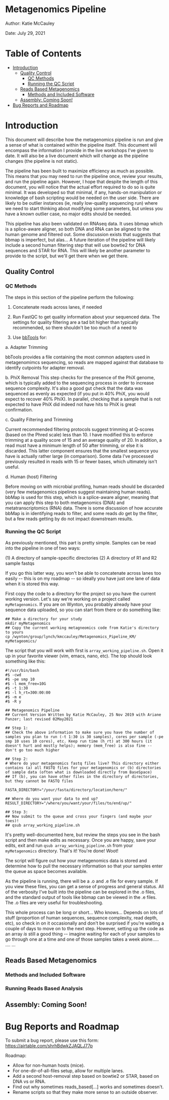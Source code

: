 # Metagenomics Pipeline

Author: Katie McCauley

Date: July 29, 2021

# Table of Contents

- [Introduction](#introduction)
  - [Quality Control](#quality-control)
    - [QC Methods](#qc-methods)
    - [Running the QC Script](#running-the-qc-script)
  - [Reads Based Metagenomics](#reads-based-metagenomics)
    - [Methods and Included Software](#methods-and-included-software)
  - [Assembly: Coming Soon!](#assembly:-coming-soon)
- [Bug Reports and Roadmap](#bug-reports-and-roadmap)

# Introduction
This document will describe how the metagenomics pipeline is run and give a sense of what is contained within the pipeline itself. This document will encompass the information I provide in the live workshops I've given to date. It will also be a live document which will change as the pipeline changes (the pipeline is not static).

The pipeline has been built to maximize efficiency as much as possible. This means that you may need to run the pipeline once, review your results, and run the pipeline again. However, I hope that despite the length of this document, you will notice that the actual effort required to do so is quite minimal. It was developed so that minimal, if any, hands-on manipulation or knowledge of bash scripting would be needed on the user side. There are likely to be outlier instances (ie, really low-quality sequencing run) where we need to start thinking about modifying some parameters, but unless you have a known outlier case, no major edits should be needed.

This pipeline has also been validated on RNAseq data. It uses bbmap which is a splice-aware aligner, so both DNA and RNA can be aligned to the human genome and filtered out. Some discussion exists that suggests that bbmap is imperfect, but alas... A future iteration of the pipeline will likely include a second human filtering step that will use bowtie2 for DNA sequences and STAR for RNA. This will likely be another parameter to provide to the script, but we'll get there when we get there.

## Quality Control

### QC Methods
The steps in this section of the pipeline perform the following:

1. Concatenate reads across lanes, if needed

2. Run FastQC to get quality information about your sequenced data. The settings for quality filtering are a tad bit higher than typically recommended, so there shouldn't be too much of a need to

3. Use [bbTools](https://jgi.doe.gov/data-and-tools/bbtools/) for:

  a. Adapter Trimming

bbTools provides a file containing the most common adapters used in metagenomimcs sequencing, so reads are mapped against that database to identify cutpoints for adapter removal.

  b. PhiX Removal
This step checks for the presence of the PhiX genome, which is typically added to the sequencing process in order to increase sequence complexity. It's also a good gut check that the data was sequenced as evenly as expected (if you put in 40% PhiX, you would expect to recover 40% PhiX). In parallel, checking that a sample that is not expected to have PhiX did indeed not have hits to PhiX is great confirmation.

  c. Quality Filtering and Trimming

Current recommended filtering protocols suggest trimming at Q-scores (based on the Phred scale) less than 10. I have modified this to enforce trimming at a quality score of 15 and an average quality of 20. In addition, a read must have a minimum length of 50 after trimming, or else it is discarded. This latter component ensures that the smallest sequence you have is actually rather large (in comparison). Some data I've processed previously resulted in reads with 15 or fewer bases, which ultimately isn't useful.

  d. Human (host) Filtering

Before moving on with microbial profiling, human reads should be discarded (very few metagenomics pipelines suggest maintaining human reads). bbMap is used for this step, which is a splice-aware aligner, meaning that you can apply this step to both metagenomics (DNA) and metatranscriptomics (RNA) data. There is some discussion of how accurate bbMap is in identifying reads to filter, and some reads *do* get by the filter, but a few reads getting by do not impact downstream results.

### Running the QC Script

As previously mentioned, this part is pretty simple. Samples can be read into the pipeline in one of two ways:

(1) A directory of sample-specific directories
(2) A directory of R1 and R2 sample fastqs

  If you go this latter way, you won't be able to concatenate across lanes too easily -- this is on my roadmap -- so ideally you have just one lane of data when it is stored this way.

First copy the code to a directory for the project so you have the current working version. Let's say we're working on a project called `myMetagenomics`. If you are on Wynton, you probably already have your sequence data uploaded, so you can start from there or do something like:

```
## Make a directory for your study
mkdir myMetagenomics
## Copy the current working metagneomics code from Katie's directory to yours
cp /wynton/group/lynch/kmccauley/Metagenomics_Pipeline_KM/ myMetageomics/
```

The script that you will work with first is `array_working_pipeline.sh`. Open it up in your favorite viewer (vim, emacs, nano, etc). The top should look something like this:

```
#!/usr/bin/bash
#$ -cwd
#$ -pe smp 10
#$ -l mem_free=10G
#$ -t 1:30
#$ -l h_rt=300:00:00
#$ -m e
#$ -R y

## Metagenomics Pipeline
## Current Version Written by Katie McCauley, 25 Nov 2019 with Ariane Panzer; last revised 02May2021

## Step 1:
## Check the above information to make sure you have the number of samples you plan to run (-t 1:30 is 30 samples), cores per sample (-pe smp 10 uses 10 cores), etc. Keep run time (h_rt) at 300 hours (it doesn't hurt and mostly helps); memory (mem_free) is also fine -- don't go too much higher

## Step 2:
# Where do your metagenomics fastq files live? This directory either contains (a) all FASTQ files for your metagenomics or (b) directories of sample data (often what is downloaded directly from BaseSpace)
## If (b), you can have other files in the directory of directories, but they cannot be FASTQ files

FASTA_DIRECTORY="/your/fasta/directory/location/here/"

## Where do you want your data to end up?
RESULT_DIRECTORY="/where/you/want/your/files/to/end/up/"

## Step 3:
## Now submit to the queue and cross your fingers (and maybe your toes)!
## qsub array_working_pipeline.sh
```

It's pretty well-documented here, but review the steps you see in the bash script and then make edits as necessary. Once you are happy, save your edits, exit and run `qsub array_working_pipeline.sh` from your `myMetagenomics` directory. That's it! You're done! Woot!

The script will figure out how your metagenomics data is stored and determine how to pull the necessary information so that your samples enter the queue as space becomes available.

As the pipeline is running, there will be a .o and .e file for every sample. If you view these files, you can get a sense of progress and general status. All of the verbosity I've built into the pipeline can be explored in the .o files, and the standard output of tools like bbmap can be viewed in the .e files. The .o files are very useful for troubleshooting.

This whole process can be long or short... Who knows... Depends on lots of stuff (proportion of human sequences, sequence complexity, read depth, etc), so check in on it occasionally and don't be surprised if you're waiting a couple of days to move on to the next step. However, setting up the code as an array *is* still a good thing -- imagine waiting for each of your samples to go through one at a time and one of those samples takes a week alone..... .... ...

## Reads Based Metagenomics

### Methods and Included Software



### Running Reads Based Analysis

## Assembly: Coming Soon!

# Bug Reports and Roadmap

To submit a bug report, please use this form: https://airtable.com/shrhBdwkZJAQLJ77p

Roadmap:
- Allow for non-human hosts (mice).
- For one-dir-of-all-files setup, allow for multiple lanes.
- Add a second host-removal step based on bowtie2 or STAR, based on DNA vs or RNA.
- Find out why sometimes reads_based[...] works and sometimes doesn't.
- Rename scripts so that they make more sense to an outside observer.
